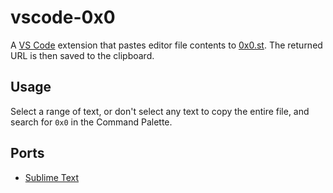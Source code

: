# vscode-0x0

A [VS Code](https://code.visualstudio.com/) extension that pastes editor file contents to [0x0.st](https://0x0.st/). The returned URL is then saved to the clipboard.

## Usage
Select a range of text, or don't select any text to copy the entire file, and search for `0x0` in the Command Palette.

## Ports
* [Sublime Text](https://github.com/axsuul/sublime-0x0)




